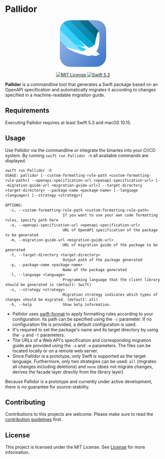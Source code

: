 # Pallidor

<p align="center">
  <img width="150" src="https://github.com/Apodini/Pallidor/blob/develop/Images/pallidor-icon.png">
</p>

<p align="center">
    <a href="LICENSE">
        <img src="https://img.shields.io/badge/license-MIT-brightgreen.svg" alt="MIT License">
    </a>
    <a href="https://swift.org">
        <img src="https://img.shields.io/badge/Swift-5.3-blue.svg" alt="Swift 5.3">
    </a>
</p>

**Pallidor** is a commandline tool that generates a Swift package based on an OpenAPI specification and automatically migrates it according to changes specified in a machine-readable migration guide. 

## Requirements
Executing Pallidor requires at least Swift 5.3 and macOS 10.15.

## Usage
Use Pallidor via the commandline or integrate the binaries into your CI/CD system.
By running `swift run Pallidor -h` all available commands are displayed.
```
swift run Pallidor -h
USAGE: pallidor [--custom-formatting-rule-path <custom-formatting-rule-path>] --openapi-specification-url <openapi-specification-url> [--migration-guide-url <migration-guide-url>] --target-directory <target-directory> --package-name <package-name> [--language <language>] [--strategy <strategy>]

OPTIONS:
  -c, --custom-formatting-rule-path <custom-formatting-rule-path>
                          If you want to use your own code formatting rules, specify path here 
  -o, --openapi-specification-url <openapi-specification-url>
                          URL of OpenAPI specification of the package to be generated 
  -m, --migration-guide-url <migration-guide-url>
                          URL of migration guide of the package to be generated 
  -t, --target-directory <target-directory>
                          Output path of the package generated 
  -p, --package-name <package-name>
                          Name of the package generated 
  -l, --language <language>
                          Programming language that the client library should be generated in (default: Swift)
  -s, --strategy <strategy>
                          Migration strategy indicates which types of changes should be migrated. (default: all)
  -h, --help              Show help information.

```

 - Pallidor uses [swift-format](https://github.com/apple/swift-format) to apply formatting rules according to your configuration. Its path can be specified using the `-c` parameter. If no configuration file is provided, a default configuration is used.
 - It's required to set the package's name and its target directory by using the `-p` and `-t` parameters.
 - The URLs of a Web API's specification and corresponding migration guide are provided using the `-o` and `-m` parameters. The files can be located locally or on a remote web server.
 - Since Pallidor is a prototype, only Swift is supported as the target language. Furthermore, only two strategies can be used: `all` (migrates all changes including deletions) and `none` (does not migrate changes, derives the facade layer directly from the library layer)

Because Pallidor is a prototype and currently under active development, there is no guarantee for source-stability.
 
## Contributing
Contributions to this projects are welcome. Please make sure to read the [contribution guidelines](https://github.com/Apodini/.github/blob/release/CONTRIBUTING.md) first.

## License
This project is licensed under the MIT License. See [License](https://github.com/Apodini/Template-Repository/blob/release/LICENSE) for more information.
